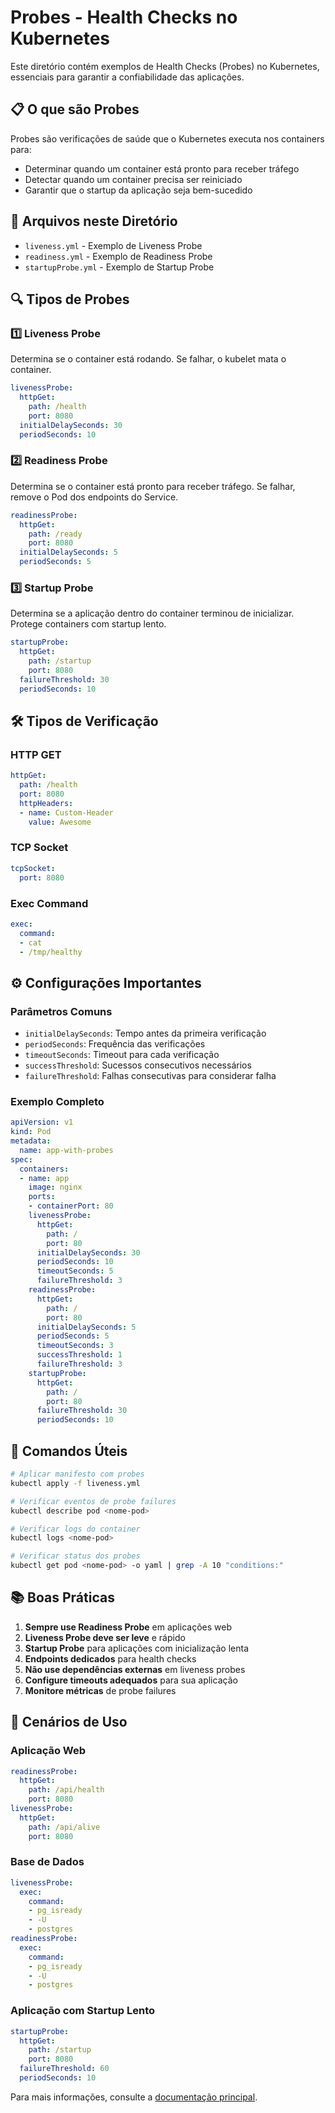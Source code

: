 # Probes - Health Checks no Kubernetes

Este diretório contém exemplos de Health Checks (Probes) no Kubernetes, essenciais para garantir a confiabilidade das aplicações.

## 📋 O que são Probes

Probes são verificações de saúde que o Kubernetes executa nos containers para:
- Determinar quando um container está pronto para receber tráfego
- Detectar quando um container precisa ser reiniciado
- Garantir que o startup da aplicação seja bem-sucedido

## 📁 Arquivos neste Diretório

- `liveness.yml` - Exemplo de Liveness Probe
- `readiness.yml` - Exemplo de Readiness Probe  
- `startupProbe.yml` - Exemplo de Startup Probe

## 🔍 Tipos de Probes

### 1️⃣ Liveness Probe
Determina se o container está rodando. Se falhar, o kubelet mata o container.

```yaml
livenessProbe:
  httpGet:
    path: /health
    port: 8080
  initialDelaySeconds: 30
  periodSeconds: 10
```

### 2️⃣ Readiness Probe
Determina se o container está pronto para receber tráfego. Se falhar, remove o Pod dos endpoints do Service.

```yaml
readinessProbe:
  httpGet:
    path: /ready
    port: 8080
  initialDelaySeconds: 5
  periodSeconds: 5
```

### 3️⃣ Startup Probe
Determina se a aplicação dentro do container terminou de inicializar. Protege containers com startup lento.

```yaml
startupProbe:
  httpGet:
    path: /startup
    port: 8080
  failureThreshold: 30
  periodSeconds: 10
```

## 🛠️ Tipos de Verificação

### HTTP GET
```yaml
httpGet:
  path: /health
  port: 8080
  httpHeaders:
  - name: Custom-Header
    value: Awesome
```

### TCP Socket
```yaml
tcpSocket:
  port: 8080
```

### Exec Command
```yaml
exec:
  command:
  - cat
  - /tmp/healthy
```

## ⚙️ Configurações Importantes

### Parâmetros Comuns
- `initialDelaySeconds`: Tempo antes da primeira verificação
- `periodSeconds`: Frequência das verificações
- `timeoutSeconds`: Timeout para cada verificação
- `successThreshold`: Sucessos consecutivos necessários
- `failureThreshold`: Falhas consecutivas para considerar falha

### Exemplo Completo
```yaml
apiVersion: v1
kind: Pod
metadata:
  name: app-with-probes
spec:
  containers:
  - name: app
    image: nginx
    ports:
    - containerPort: 80
    livenessProbe:
      httpGet:
        path: /
        port: 80
      initialDelaySeconds: 30
      periodSeconds: 10
      timeoutSeconds: 5
      failureThreshold: 3
    readinessProbe:
      httpGet:
        path: /
        port: 80
      initialDelaySeconds: 5
      periodSeconds: 5
      timeoutSeconds: 3
      successThreshold: 1
      failureThreshold: 3
    startupProbe:
      httpGet:
        path: /
        port: 80
      failureThreshold: 30
      periodSeconds: 10
```

## 🔧 Comandos Úteis

```bash
# Aplicar manifesto com probes
kubectl apply -f liveness.yml

# Verificar eventos de probe failures
kubectl describe pod <nome-pod>

# Verificar logs do container
kubectl logs <nome-pod>

# Verificar status dos probes
kubectl get pod <nome-pod> -o yaml | grep -A 10 "conditions:"
```

## 📚 Boas Práticas

1. **Sempre use Readiness Probe** em aplicações web
2. **Liveness Probe deve ser leve** e rápido
3. **Startup Probe** para aplicações com inicialização lenta
4. **Endpoints dedicados** para health checks
5. **Não use dependências externas** em liveness probes
6. **Configure timeouts adequados** para sua aplicação
7. **Monitore métricas** de probe failures

## 🎯 Cenários de Uso

### Aplicação Web
```yaml
readinessProbe:
  httpGet:
    path: /api/health
    port: 8080
livenessProbe:
  httpGet:
    path: /api/alive
    port: 8080
```

### Base de Dados
```yaml
livenessProbe:
  exec:
    command:
    - pg_isready
    - -U
    - postgres
readinessProbe:
  exec:
    command:
    - pg_isready
    - -U
    - postgres
```

### Aplicação com Startup Lento
```yaml
startupProbe:
  httpGet:
    path: /startup
    port: 8080
  failureThreshold: 60
  periodSeconds: 10
```

Para mais informações, consulte a [documentação principal](../README.md).